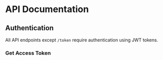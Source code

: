 # API Documentation

## Authentication
All API endpoints except `/token` require authentication using JWT tokens.

### Get Access Token 